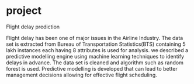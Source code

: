 # project
Flight delay prediction


Flight delay has been one of major issues in the Airline Industry. The data set is extracted from Bureau of Transportation Statistics(BTS) containing 5 lakh instances each having 8 attributes is used for analysis. we described a predictive modelling engine using machine learning techniques to identify delays in advance. The data set is cleaned and algorithm such as random forest is used. Predictive modelling is developed that can lead to better management decisions allowing for effective flight scheduling.
